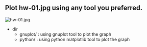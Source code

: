 ## Plot hw-01.jpg using any tool you preferred.
![hw-01.jpg](http://bit.kuas.edu.tw/~csshieh/teach/107B/ho/hw-01.jpg)

* dir 
    * gnuplot/ : using gnuplot tool to plot the graph
    * python/ : using python matplotlib tool to plot the graph
